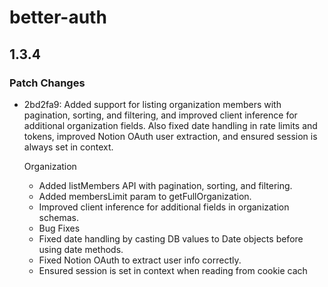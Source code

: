 # better-auth

## 1.3.4

### Patch Changes

- 2bd2fa9: Added support for listing organization members with pagination, sorting, and filtering, and improved client inference for additional organization fields. Also fixed date handling in rate limits and tokens, improved Notion OAuth user extraction, and ensured session is always set in context.

  Organization

  - Added listMembers API with pagination, sorting, and filtering.
  - Added membersLimit param to getFullOrganization.
  - Improved client inference for additional fields in organization schemas.
  - Bug Fixes
  - Fixed date handling by casting DB values to Date objects before using date methods.
  - Fixed Notion OAuth to extract user info correctly.
  - Ensured session is set in context when reading from cookie cach
